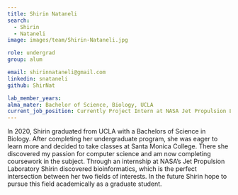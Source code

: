 ```yaml
---
title: Shirin Nataneli
search:
  - Shirin
  - Nataneli
image: images/team/Shirin-Nataneli.jpg

role: undergrad
group: alum

email: shirinnataneli@gmail.com
linkedin: snataneli
github: ShirNat

lab_member_years: 
alma_mater: Bachelor of Science, Biology, UCLA
current_job_position: Currently Project Intern at NASA Jet Propulsion Laboratory 
---
```


In 2020, Shirin graduated from UCLA with a Bachelors of Science in Biology. After completing her undergraduate program, she was eager to learn more and decided to take classes at Santa Monica College. There she discovered my passion for computer science and am now completing coursework in the subject. Through an internship at NASA’s Jet Propulsion Laboratory Shirin discovered bioinformatics, which is the perfect intersection between her two fields of interests. In the future Shirin hope to pursue this field academically as a graduate student. 
